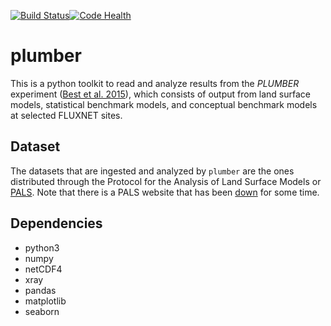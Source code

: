 [![Build Status](https://travis-ci.org/bartnijssen/plumber_analysis.svg?branch=master)](https://travis-ci.org/bartnijssen/plumber_analysis)[![Code Health](https://landscape.io/github/bartnijssen/plumber_analysis/master/landscape.svg?style=flat-square)](https://landscape.io/github/bartnijssen/plumber_analysis/master)
# plumber

This is a python toolkit to read and analyze results from the *PLUMBER* experiment ([Best et al. 2015](http://dx.doi.org/10.1175/jhm-d-14-0158.1)), which consists of output from land surface models, statistical benchmark models, and conceptual benchmark models at selected FLUXNET sites.

## Dataset

The datasets that are ingested and analyzed by `plumber` are the ones distributed through the Protocol for the Analysis of Land Surface Models or [PALS](http://dx.doi.org/0.5194/gmd-5-819-2012). Note that there is a PALS website that has been [down](http://pals.nci.org.au) for some time.

## Dependencies
 - python3
 - numpy
 - netCDF4
 - xray
 - pandas
 - matplotlib
 - seaborn
